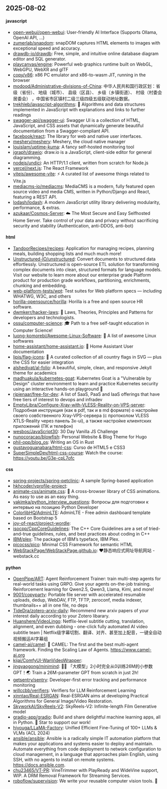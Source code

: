 ## 2025-08-02

#### javascript
* [open-webui/open-webui](https://github.com/open-webui/open-webui): User-friendly AI Interface (Supports Ollama, OpenAI API, ...)
* [zumerlab/snapdom](https://github.com/zumerlab/snapdom): snapDOM captures HTML elements to images with exceptional speed and accuracy.
* [drawdb-io/drawdb](https://github.com/drawdb-io/drawdb): Free, simple, and intuitive online database diagram editor and SQL generator.
* [playcanvas/engine](https://github.com/playcanvas/engine): Powerful web graphics runtime built on WebGL, WebGPU, WebXR and glTF
* [copy/v86](https://github.com/copy/v86): x86 PC emulator and x86-to-wasm JIT, running in the browser
* [modood/Administrative-divisions-of-China](https://github.com/modood/Administrative-divisions-of-China): 中华人民共和国行政区划：省级（省份）、 地级（城市）、 县级（区县）、 乡级（乡镇街道）、 村级（村委会居委会） ，中国省市区镇村二级三级四级五级联动地址数据。
* [trekhleb/javascript-algorithms](https://github.com/trekhleb/javascript-algorithms): 📝 Algorithms and data structures implemented in JavaScript with explanations and links to further readings
* [swagger-api/swagger-ui](https://github.com/swagger-api/swagger-ui): Swagger UI is a collection of HTML, JavaScript, and CSS assets that dynamically generate beautiful documentation from a Swagger-compliant API.
* [facebook/react](https://github.com/facebook/react): The library for web and native user interfaces.
* [meshery/meshery](https://github.com/meshery/meshery): Meshery, the cloud native manager
* [louislam/uptime-kuma](https://github.com/louislam/uptime-kuma): A fancy self-hosted monitoring tool
* [jgraph/drawio](https://github.com/jgraph/drawio): draw.io is a JavaScript, client-side editor for general diagramming.
* [nodejs/undici](https://github.com/nodejs/undici): An HTTP/1.1 client, written from scratch for Node.js
* [vercel/next.js](https://github.com/vercel/next.js): The React Framework
* [vitejs/awesome-vite](https://github.com/vitejs/awesome-vite): ⚡️ A curated list of awesome things related to Vite.js
* [mediacms-io/mediacms](https://github.com/mediacms-io/mediacms): MediaCMS is a modern, fully featured open source video and media CMS, written in Python/Django and React, featuring a REST API.
* [lodash/lodash](https://github.com/lodash/lodash): A modern JavaScript utility library delivering modularity, performance, & extras.
* [azukaar/Cosmos-Server](https://github.com/azukaar/Cosmos-Server): ☁️ The Most Secure and Easy Selfhosted Home Server. Take control of your data and privacy without sacrificing security and stability (Authentication, anti-DDOS, anti-bot)

#### html
* [TandoorRecipes/recipes](https://github.com/TandoorRecipes/recipes): Application for managing recipes, planning meals, building shopping lists and much much more!
* [Unstructured-IO/unstructured](https://github.com/Unstructured-IO/unstructured): Convert documents to structured data effortlessly. Unstructured is open-source ETL solution for transforming complex documents into clean, structured formats for language models. Visit our website to learn more about our enterprise grade Platform product for production grade workflows, partitioning, enrichments, chunking and embedding.
* [web-platform-tests/wpt](https://github.com/web-platform-tests/wpt): Test suites for Web platform specs — including WHATWG, W3C, and others
* [horilla-opensource/horilla](https://github.com/horilla-opensource/horilla): Horilla is a free and open source HR software.
* [dwmkerr/hacker-laws](https://github.com/dwmkerr/hacker-laws): 🧠 Laws, Theories, Principles and Patterns for developers and technologists.
* [ossu/computer-science](https://github.com/ossu/computer-science): 🎓 Path to a free self-taught education in Computer Science!
* [luong-komorebi/Awesome-Linux-Software](https://github.com/luong-komorebi/Awesome-Linux-Software): 🐧 A list of awesome Linux softwares
* [home-assistant/home-assistant.io](https://github.com/home-assistant/home-assistant.io): 📘 Home Assistant User documentation
* [lipis/flag-icons](https://github.com/lipis/flag-icons): 🎏 A curated collection of all country flags in SVG — plus the CSS for easier integration
* [alshedivat/al-folio](https://github.com/alshedivat/al-folio): A beautiful, simple, clean, and responsive Jekyll theme for academics
* [madhuakula/kubernetes-goat](https://github.com/madhuakula/kubernetes-goat): Kubernetes Goat is a "Vulnerable by Design" cluster environment to learn and practice Kubernetes security using an interactive hands-on playground 🚀
* [ripienaar/free-for-dev](https://github.com/ripienaar/free-for-dev): A list of SaaS, PaaS and IaaS offerings that have free tiers of interest to devops and infradev
* [EmptyLibra/Configure-Xray-with-VLESS-Reality-on-VPS-server](https://github.com/EmptyLibra/Configure-Xray-with-VLESS-Reality-on-VPS-server): Подробная инструкция (как в pdf, так и в md формате) о настройке своего совбственного Xray-VPS-сервера (с протоколом VLESS XTLS-Reality через панель 3x-ui), а также настройке клиентских приложений (ПК и телефон)
* [wesbos/JavaScript30](https://github.com/wesbos/JavaScript30): 30 Day Vanilla JS Challenge
* [nunocoracao/blowfish](https://github.com/nunocoracao/blowfish): Personal Website & Blog Theme for Hugo
* [phil-opp/blog_os](https://github.com/phil-opp/blog_os): Writing an OS in Rust
* [gustavoguanabara/html-css](https://github.com/gustavoguanabara/html-css): Curso de HTML5 e CSS3
* [SuperSimpleDev/html-css-course](https://github.com/SuperSimpleDev/html-css-course): Watch the course: https://youtu.be/G3e-cpL7ofc

#### css
* [spring-projects/spring-petclinic](https://github.com/spring-projects/spring-petclinic): A sample Spring-based application
* [hkhcoder/vprofile-project](https://github.com/hkhcoder/vprofile-project): 
* [animate-css/animate.css](https://github.com/animate-css/animate.css): 🍿 A cross-browser library of CSS animations. As easy to use as an easy thing.
* [yakimka/python_interview_questions](https://github.com/yakimka/python_interview_questions): Вопросы для подготовки к интервью на позицию Python Developer
* [ColorlibHQ/AdminLTE](https://github.com/ColorlibHQ/AdminLTE): AdminLTE - Free admin dashboard template based on Bootstrap 5
* [joy-of-react/project-wordle](https://github.com/joy-of-react/project-wordle): 
* [isocpp/CppCoreGuidelines](https://github.com/isocpp/CppCoreGuidelines): The C++ Core Guidelines are a set of tried-and-true guidelines, rules, and best practices about coding in C++
* [IBM/plex](https://github.com/IBM/plex): The package of IBM’s typeface, IBM Plex.
* [picocss/pico](https://github.com/picocss/pico): Minimal CSS Framework for semantic HTML
* [WebStackPage/WebStackPage.github.io](https://github.com/WebStackPage/WebStackPage.github.io): ❤️静态响应式网址导航网站 - webstack.cc

#### python
* [OpenPipe/ART](https://github.com/OpenPipe/ART): Agent Reinforcement Trainer: train multi-step agents for real-world tasks using GRPO. Give your agents on-the-job training. Reinforcement learning for Qwen2.5, Qwen3, Llama, Kimi, and more!
* [9001/copyparty](https://github.com/9001/copyparty): Portable file server with accelerated resumable uploads, dedup, WebDAV, FTP, TFTP, zeroconf, media indexer, thumbnails++ all in one file, no deps
* [TideDra/zotero-arxiv-daily](https://github.com/TideDra/zotero-arxiv-daily): Recommend new arxiv papers of your interest daily according to your Zotero libarary.
* [Huanshere/VideoLingo](https://github.com/Huanshere/VideoLingo): Netflix-level subtitle cutting, translation, alignment, and even dubbing - one-click fully automated AI video subtitle team | Netflix级字幕切割、翻译、对齐、甚至加上配音，一键全自动视频搬运AI字幕组
* [camel-ai/camel](https://github.com/camel-ai/camel): 🐫 CAMEL: The first and the best multi-agent framework. Finding the Scaling Law of Agents. https://www.camel-ai.org
* [kijai/ComfyUI-WanVideoWrapper](https://github.com/kijai/ComfyUI-WanVideoWrapper): 
* [jingyaogong/minimind](https://github.com/jingyaogong/minimind): 🚀🚀 「大模型」2小时完全从0训练26M的小参数GPT！🌏 Train a 26M-parameter GPT from scratch in just 2h!
* [getsentry/sentry](https://github.com/getsentry/sentry): Developer-first error tracking and performance monitoring
* [willccbb/verifiers](https://github.com/willccbb/verifiers): Verifiers for LLM Reinforcement Learning
* [xinntao/Real-ESRGAN](https://github.com/xinntao/Real-ESRGAN): Real-ESRGAN aims at developing Practical Algorithms for General Image/Video Restoration.
* [SkyworkAI/SkyReels-V2](https://github.com/SkyworkAI/SkyReels-V2): SkyReels-V2: Infinite-length Film Generative model
* [gradio-app/gradio](https://github.com/gradio-app/gradio): Build and share delightful machine learning apps, all in Python. 🌟 Star to support our work!
* [hiyouga/LLaMA-Factory](https://github.com/hiyouga/LLaMA-Factory): Unified Efficient Fine-Tuning of 100+ LLMs & VLMs (ACL 2024)
* [ansible/ansible](https://github.com/ansible/ansible): Ansible is a radically simple IT automation platform that makes your applications and systems easier to deploy and maintain. Automate everything from code deployment to network configuration to cloud management, in a language that approaches plain English, using SSH, with no agents to install on remote systems. https://docs.ansible.com.
* [chu23465/VT-PR](https://github.com/chu23465/VT-PR): VineTrimmer with PlayReady and WideVine support, WIP. A DRM Removal Framework for Streaming Services.
* [roboflow/supervision](https://github.com/roboflow/supervision): We write your reusable computer vision tools. 💜

